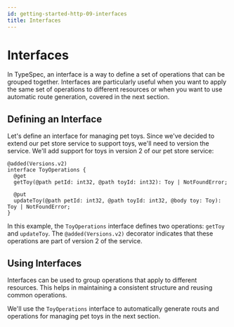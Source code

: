 ```yaml
---
id: getting-started-http-09-interfaces
title: Interfaces
---
```


# Interfaces

In TypeSpec, an interface is a way to define a set of operations that can be grouped together. Interfaces are particularly useful when you want to apply the same set of operations to different resources or when you want to use automatic route generation, covered in the next section.

## Defining an Interface

Let's define an interface for managing pet toys. Since we've decided to extend our pet store service to support toys, we'll need to version the service. We'll add support for toys in version 2 of our pet store service:

```typespec
@added(Versions.v2)
interface ToyOperations {
  @get
  getToy(@path petId: int32, @path toyId: int32): Toy | NotFoundError;

  @put
  updateToy(@path petId: int32, @path toyId: int32, @body toy: Toy): Toy | NotFoundError;
}
```

In this example, the `ToyOperations` interface defines two operations: `getToy` and `updateToy`. The `@added(Versions.v2)` decorator indicates that these operations are part of version 2 of the service.

## Using Interfaces

Interfaces can be used to group operations that apply to different resources. This helps in maintaining a consistent structure and reusing common operations.

We'll use the `ToyOperations` interface to automatically generate routs and operations for managing pet toys in the next section.
